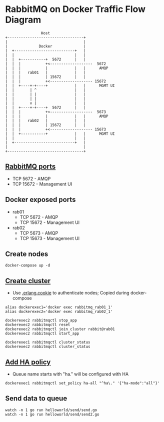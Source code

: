 # RabbitMQ on Docker Traffic Flow Diagram
```
                Host
+----------------------------------+
|                                  |
|              Docker              |
|  +---------------------------+   |
|  |                           |   |
|  |  +-----------+  5672      |   |
|  |  |           +<-------------------  5672
|  |  |           |            |   |      AMQP
|  |  |   rab01   |            |   |
|  |  |           | 15672      |   |
|  |  |           +<------------------- 15672
|  |  +----+-+----+            |   |      MGMT UI
|  |       | ^                 |   |
|  |       | |                 |   |
|  |       | |                 |   |
|  |       v |                 |   |
|  |  +----+-+----+  5672      |   |
|  |  |           +<-------------------  5673
|  |  |           |            |   |      AMQP
|  |  |   rab02   |            |   |
|  |  |           | 15672      |   |
|  |  |           +<------------------- 15673
|  |  +-----------+            |   |      MGMT UI
|  |                           |   |
|  +---------------------------+   |
|                                  |
+----------------------------------+
```

## [RabbitMQ ports](https://www.rabbitmq.com/clustering.html#ports)
- TCP 5672 - AMQP
- TCP 15672 - Management UI

## Docker exposed ports
- rab01
  - TCP 5672 - AMQP
  - TCP 15672 - Management UI
- rab02
  - TCP 5673 - AMQP
  - TCP 15673 - Management UI

## Create nodes
```
docker-compose up -d
```

## [Create cluster](https://www.rabbitmq.com/clustering.html)

- Use [.erlang.cookie](https://www.rabbitmq.com/clustering.html#erlang-cookie) to authenticate nodes; Copied during docker-compose

```
alias dockerexec1='docker exec rabbitmq_rab01_1'
alias dockerexec2='docker exec rabbitmq_rab02_1'

dockerexec2 rabbitmqctl stop_app
dockerexec2 rabbitmqctl reset
dockerexec2 rabbitmqctl join_cluster rabbit@rab01
dockerexec2 rabbitmqctl start_app

dockerexec1 rabbitmqctl cluster_status
dockerexec2 rabbitmqctl cluster_status
```

## [Add HA policy](https://www.rabbitmq.com/ha.html)

- Queue name starts with "ha." will be configured with HA

```
dockerexec1 rabbitmqctl set_policy ha-all "^ha\." '{"ha-mode":"all"}'
```

## Send data to queue

```
watch -n 1 go run helloworld/send/send.go
watch -n 1 go run helloworld/send/send2.go
```

